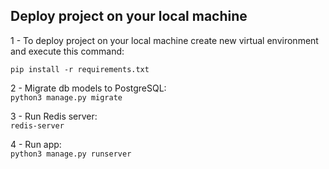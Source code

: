 ## Deploy project on your local machine

1 - To deploy project on your local machine create new virtual environment and execute this command:<br />

`pip install -r requirements.txt`

2 - Migrate db models to PostgreSQL:<br />
`python3 manage.py migrate`

3 - Run Redis server:<br />
`redis-server`

4 - Run app:<br />
`python3 manage.py runserver`